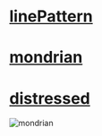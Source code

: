 # [linePattern](https://felixhassemer.github.io/presentation/linePattern/)

# [mondrian](https://felixhassemer.github.io/presentation/mondrian/)

# [distressed](https://felixhassemer.github.io/presentation/distressed/)

![mondrian](/gh-pages/mondrian/thumbnail/mondrian.png)
